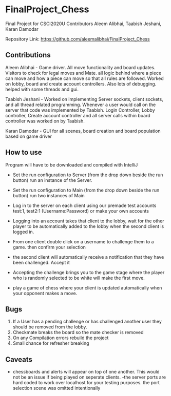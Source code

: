 # FinalProject_Chess
Final Project for CSCI2020U
Contributors Aleem Alibhai, Taabish Jeshani, Karan Damodar


Repository Link: https://github.com/aleemalibhai/FinalProject_Chess

## Contributions

Aleem Alibhai - Game driver. All move functionality and board updates. Visitors to check for legal moves and Mate. all logic behind where a piece can move and how a piece can move so that all rules are followed. Worked on lobby, board and create account controllers. Also lots of debugging. helped with some threads and gui.

Taabish Jeshani - Worked on implementing Server sockets, client sockets, and all thread related programming. Whenever a user would 
call on the server that code was implemented by Taabish. Login Controller, Lobby controller, Create account controller and all
server calls within board controller was worked on by Taabish.

Karan Damodar - GUI for all scenes, board creation and board population based on game driver


## How to use

Program will have to be downloaded and compiled with IntelliJ
- Set the run configuration to Server (from the drop down beside the run button) run an instance of the Server.

- Set the run configuration to Main (from the drop down beside the run button) run two instances of Main

- Log in to the server on each client using our premade test accounts test:1, test2:1 (Username:Password) or make your own accounts

- Logging into an account takes that client to the lobby, wait for the other player to be automatically added to the lobby when the second client is logged in.

- From one client double click on a username to challenge them to a game. then confirm your selection

- the second client will automatically receive a notification that they have been challenged. Accept it

- Accepting the challenge brings you to the game stage where the player who is randomly selected to be white will make the first move.

- play a game of chess where your client is updated automatically when your opponent makes a move.


## Bugs

1. If a User has a pending challenge or has challenged another user they should be removed from the lobby.
2. Checkmate breaks the board so the mate checker is removed
3. On any Compilation errors rebuild the project
4. Small chance for refresher breaking

## Caveats
- chessboards and alerts will appear on top of one another. This would not be an issue if being played on seperate clients.
-the server ports are hard coded to work over localhost for your testing purposes. the port selection scene was omitted intentionally

